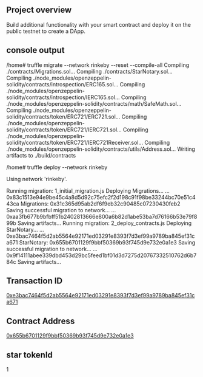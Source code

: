 ## Project overview

Build additional functionality with your smart contract and deploy it on the public testnet to create a DApp.

## console output

/home# truffle migrate --network rinkeby --reset --compile-all
Compiling ./contracts/Migrations.sol...
Compiling ./contracts/StarNotary.sol...
Compiling ./node_modules/openzeppelin-solidity/contracts/introspection/ERC165.sol...
Compiling ./node_modules/openzeppelin-solidity/contracts/introspection/IERC165.sol...
Compiling ./node_modules/openzeppelin-solidity/contracts/math/SafeMath.sol...
Compiling ./node_modules/openzeppelin-solidity/contracts/token/ERC721/ERC721.sol...
Compiling ./node_modules/openzeppelin-solidity/contracts/token/ERC721/IERC721.sol...
Compiling ./node_modules/openzeppelin-solidity/contracts/token/ERC721/IERC721Receiver.sol...
Compiling ./node_modules/openzeppelin-solidity/contracts/utils/Address.sol...
Writing artifacts to ./build/contracts

/home# truffle deploy --network rinkeby

Using network 'rinkeby'.

Running migration: 1_initial_migration.js
  Deploying Migrations...
  ... 0x83c1513e94e9be45c4a8d5d92c75efc2f2d198c91f98be33244bc70e51c443ca
  Migrations: 0x31c365d95ab2df6f9eb32c90485c07230430feb2
Saving successful migration to network...
  ... 0xaa3fb677b9bfbff51b2402813666e800a6b82d1abe53ba7d76166b53e79f899b
Saving artifacts...
Running migration: 2_deploy_contracts.js
  Deploying StarNotary...
  ... 0xe3bac7464f5d2ab5564e92171ed03291e8393f7d3ef99a9789ba845ef31ca671
  StarNotary: 0x655b6701129f9bbf50369b93f745d9e732e0a1e3
Saving successful migration to network...
  ... 0x9f14111abee339dbd453d29bc5feed1bf01d3d7275d20767332510762d6b784c
Saving artifacts...

## Transaction ID
[0xe3bac7464f5d2ab5564e92171ed03291e8393f7d3ef99a9789ba845ef31ca671](https://rinkeby.etherscan.io/tx/0xe3bac7464f5d2ab5564e92171ed03291e8393f7d3ef99a9789ba845ef31ca671)

## Contract Address
[0x655b6701129f9bbf50369b93f745d9e732e0a1e3](https://rinkeby.etherscan.io/address/0x655b6701129f9bbf50369b93f745d9e732e0a1e3)


## star tokenId
1
